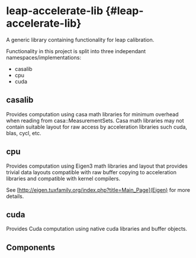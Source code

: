 # leap-accelerate-lib {#leap-accelerate-lib}

A generic library containing functionality for leap calibration.

Functionality in this project is split into three independant namespaces/implementations:

* casalib
* cpu
* cuda

## casalib

Provides computation using casa math libraries for minimum overhead when
reading from casa::MeasurementSets. Casa math libraries may not contain suitable
layout for raw access by acceleration libraries such cuda, blas, cycl, etc.

## cpu

Provides computation using Eigen3 math libraries and layout that provides trivial
data layouts compatible with raw buffer copying to acceleration libraries and compatible 
with kernel compilers.

See [http://eigen.tuxfamily.org/index.php?title=Main_Page](Eigen) for more details.

## cuda
Provides Cuda computation using native cuda libraries and buffer objects.

## Components

